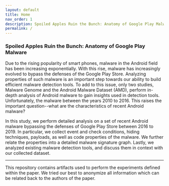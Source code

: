 ```yaml
---
layout: default
title: Home
nav_order: 1
description: Spoiled Apples Ruin the Bunch: Anatomy of Google Play Malware
permalink: /
---
```


### Spoiled Apples Ruin the Bunch: Anatomy of Google Play Malware

Due to the rising popularity of smart phones, malware in the Android field has been increasing exponentially. With this rise, malware has increasingly evolved to bypass the defenses of the Google Play Store. Analyzing properties of such malware is an important step towards our ability to build efficient malware detection tools. To add to this issue, only two studies, Malware Genome and the Android Malware Dataset (AMD), perform in-depth analysis of Android malware to gain insights used in detection tools. Unfortunately, the malware between the years 2010 to 2016. This raises the important question--what are the characteristics of recent Android malware? 

In this study, we perform detailed analysis on a set of recent Android malware bypassing the defenses of Google Play Store between 2016 to 2019. In particular, we collect event and check conditions, hiding techniques, payloads, as well as code properties of the malware. We further relate the properties into a detailed malware signature graph. Lastly, we analyzed existing malware detection tools, and discuss them in context with our collected dataset.

---

This repository contains artifacts used to perform the experiments defined within the paper. We tried our best to anonymize all information which can be related back to the authors of the paper.
